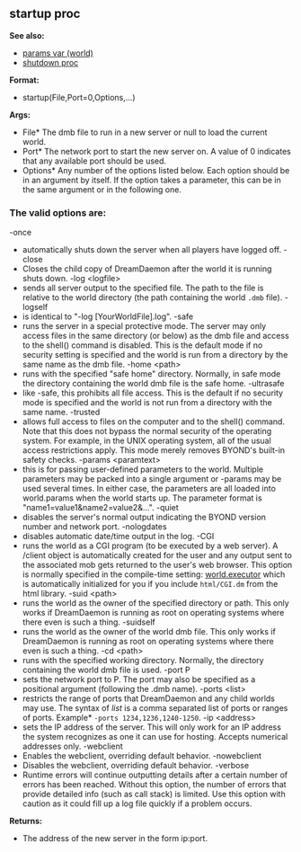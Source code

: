 ## startup proc
**See also:**
*   [params var (world)](/ref/world/var/params.md) 
*   [shutdown proc](/ref/proc/shutdown.md) 
<!-- -->
**Format:**
*   startup(File,Port=0,Options,\...)
<!-- -->
**Args:**
*   File* The dmb file to run in a new server or null to load the
    current world.
*   Port* The network port to start the new server on. A value of 0
    indicates that any available port should be used.
*   Options* Any number of the options listed below. Each option should
    be in an argument by itself. If the option takes a parameter, this
    can be in the same argument or in the following one.
### The valid options are:
-once
*   automatically shuts down the server when all players have logged
    off.
-close
*   Closes the child copy of DreamDaemon after the world it is running
    shuts down.
-log \<logfile\>
*   sends all server output to the specified file. The path to the file
    is relative to the world directory (the path containing the world
    `.dmb` file).
-logself
*   is identical to \"-log \[YourWorldFile\].log\".
-safe
*   runs the server in a special protective mode. The server may only
    access files in the same directory (or below) as the dmb file and
    access to the shell() command is disabled. This is the default mode
    if no security setting is specified and the world is run from a
    directory by the same name as the dmb file.
-home \<path\>
*   runs with the specified \"safe home\" directory. Normally, in safe
    mode the directory containing the world dmb file is the safe home.
-ultrasafe
*   like -safe, this prohibits all file access. This is the default if
    no security mode is specified and the world is not run from a
    directory with the same name.
-trusted
*   allows full access to files on the computer and to the shell()
    command. Note that this does not bypass the normal security of the
    operating system. For example, in the UNIX operating system, all of
    the usual access restrictions apply. This mode merely removes
    BYOND\'s built-in safety checks.
-params \<paramtext\>
*   this is for passing user-defined parameters to the world. Multiple
    parameters may be packed into a single argument or -params may be
    used several times. In either case, the parameters are all loaded
    into world.params when the world starts up. The parameter format is
    \"name1=value1&name2=value2&\...\".
-quiet
*   disables the server\'s normal output indicating the BYOND version
    number and network port.
-nologdates
*   disables automatic date/time output in the log.
-CGI
*   runs the world as a CGI program (to be executed by a web server). A
    /client object is automatically created for the user and any output
    sent to the associated mob gets returned to the user\'s web browser.
    This option is normally specified in the compile-time setting:
    [world.executor](/ref/world/var/executor.md)  which is automatically
    initialized for you if you include `html/CGI.dm` from the html
    library.
-suid \<path\>
*   runs the world as the owner of the specified directory or path. This
    only works if DreamDaemon is running as root on operating systems
    where there even is such a thing.
-suidself
*   runs the world as the owner of the world dmb file. This only works
    if DreamDaemon is running as root on operating systems where there
    even is such a thing.
-cd \<path\>
*   runs with the specified working directory. Normally, the directory
    containing the world dmb file is used.
-port P
*   sets the network port to P. The port may also be specified as a
    positional argument (following the .dmb name).
-ports \<list\>
*   restricts the range of ports that DreamDaemon and any child worlds
    may use. The syntax of *list* is a comma separated list of ports or
    ranges of ports. Example* `-ports 1234,1236,1240-1250`.
-ip \<address\>
*   sets the IP address of the server. This will only work for an IP
    address the system recognizes as one it can use for hosting. Accepts
    numerical addresses only.
-webclient
*   Enables the webclient, overriding default behavior.
-nowebclient
*   Disables the webclient, overriding default behavior.
-verbose
*   Runtime errors will continue outputting details after a certain
    number of errors has been reached. Without this option, the number
    of errors that provide detailed info (such as call stack) is
    limited. Use this option with caution as it could fill up a log file
    quickly if a problem occurs.
<!-- -->
**Returns:**
*   The address of the new server in the form ip:port.